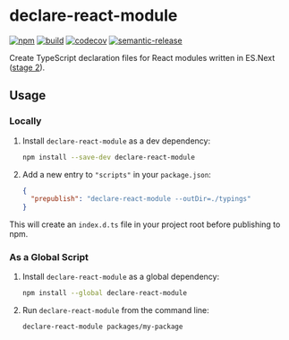 # declare-react-module

[![npm][npm-badge]][npm]
[![build][travis-ci-badge]][travis-ci]
[![codecov](https://codecov.io/gh/KingHenne/declare-react-module/branch/master/graph/badge.svg)](https://codecov.io/gh/KingHenne/declare-react-module)
[![semantic-release][semantic-release-badge]][semantic-release]

Create TypeScript declaration files for React modules written in
ES.Next ([stage 2](https://babeljs.io/docs/plugins/preset-stage-2/)).

## Usage

### Locally

1. Install `declare-react-module` as a dev dependency:

    ```sh
    npm install --save-dev declare-react-module
    ```

2. Add a new entry to `"scripts"` in your `package.json`:

    ```json
    {
      "prepublish": "declare-react-module --outDir=./typings"
    }
    ```

This will create an `index.d.ts` file in your project root before publishing to npm.

### As a Global Script

1. Install `declare-react-module` as a global dependency:

    ```sh
    npm install --global declare-react-module
    ```

2. Run `declare-react-module` from the command line:

    ```sh
    declare-react-module packages/my-package
    ```

[npm]: https://www.npmjs.com/package/declare-react-module
[npm-badge]: https://img.shields.io/npm/v/declare-react-module.svg?maxAge=3600
[semantic-release]: https://github.com/semantic-release/semantic-release
[semantic-release-badge]: https://img.shields.io/badge/%20%20%F0%9F%93%A6%F0%9F%9A%80-semantic--release-e10079.svg
[travis-ci]: https://travis-ci.org/KingHenne/declare-react-module
[travis-ci-badge]: https://travis-ci.org/KingHenne/declare-react-module.svg?branch=master
